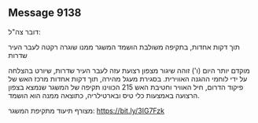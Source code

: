 ## Message 9138

דובר צה"ל:

תוך דקות אחדות, בתקיפה משולבת הושמד המשגר ממנו שוגרה רקטה לעבר העיר שדרות

מוקדם יותר היום (ו') זוהה שיגור מצפון רצועת עזה לעבר העיר שדרות, שיורט בהצלחה על ידי לוחמי ההגנה האווירית.
בסגירת מעגל מהירה, תוך דקות אחדות מרכז האש של פיקוד הדרום, חיל האוויר וחטיבת האש 215 הכווינו תקיפה של המשגר שנמצא בצפון הרצועה באמצעות כלי טיס ובארטילריה, כתוצאה ממנה הוא הושמד.

מצורף תיעוד מתקיפת המשגר: https://bit.ly/3IG7Fzk

